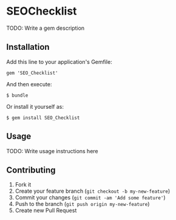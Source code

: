 # SEOChecklist

TODO: Write a gem description

## Installation

Add this line to your application's Gemfile:

    gem 'SEO_Checklist'

And then execute:

    $ bundle

Or install it yourself as:

    $ gem install SEO_Checklist

## Usage

TODO: Write usage instructions here

## Contributing

1. Fork it
2. Create your feature branch (`git checkout -b my-new-feature`)
3. Commit your changes (`git commit -am 'Add some feature'`)
4. Push to the branch (`git push origin my-new-feature`)
5. Create new Pull Request
